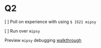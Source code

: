 Q2
=======================================

[ ] Poll on experience with using `$ 1521 mipsy`

[ ] Run over `mipsy`

Preview `mipsy` debugging [walkthrough](https://drive.google.com/file/d/19DxO_4Xywufjjyb79lHzyiBfSjsT0-FB/view)
